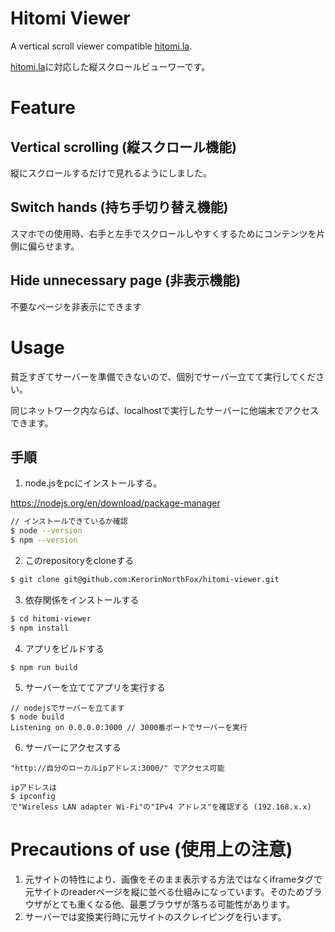 # Hitomi Viewer
A vertical scroll viewer compatible [hitomi.la](https://hitomi.la).

[hitomi.la](https://hitomi.la)に対応した縦スクロールビューワーです。

# Feature
## Vertical scrolling (縦スクロール機能)
縦にスクロールするだけで見れるようにしました。

## Switch hands (持ち手切り替え機能)
スマホでの使用時、右手と左手でスクロールしやすくするためにコンテンツを片側に偏らせます。

## Hide unnecessary page (非表示機能)
不要なページを非表示にできます

# Usage
貧乏すぎてサーバーを準備できないので、個別でサーバー立てて実行してください。

同じネットワーク内ならば、localhostで実行したサーバーに他端末でアクセスできます。
## 手順
1. node.jsをpcにインストールする。
 
https://nodejs.org/en/download/package-manager
```bash
// インストールできているか確認
$ node --version
$ npm --version
```

2. このrepositoryをcloneする
```bash
$ git clone git@github.com:KerorinNorthFox/hitomi-viewer.git
```
3. 依存関係をインストールする
```bash
$ cd hitomi-viewer
$ npm install
```
4. アプリをビルドする
```
$ npm run build
```
5. サーバーを立ててアプリを実行する
```
// nodejsでサーバーを立てます
$ node build
Listening on 0.0.0.0:3000 // 3000番ポートでサーバーを実行
```
6. サーバーにアクセスする
```
"http://自分のローカルipアドレス:3000/" でアクセス可能

ipアドレスは
$ ipconfig
で"Wireless LAN adapter Wi-Fi"の"IPv4 アドレス"を確認する (192.168.x.x)
```

# Precautions of use (使用上の注意)
1. 元サイトの特性により、画像をそのまま表示する方法ではなくiframeタグで元サイトのreaderページを縦に並べる仕組みになっています。そのためブラウザがとても重くなる他、最悪ブラウザが落ちる可能性があります。
2. サーバーでは変換実行時に元サイトのスクレイピングを行います。